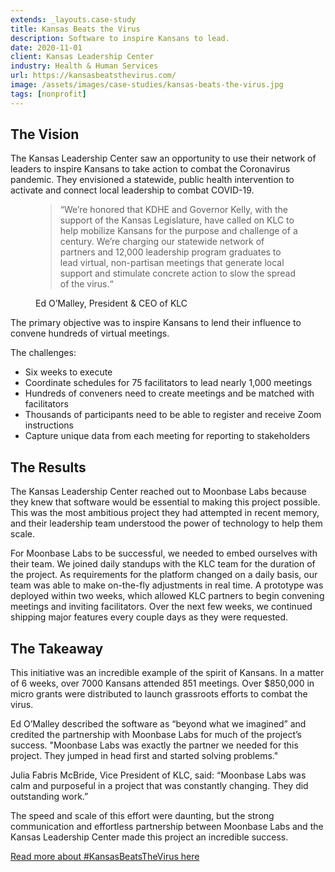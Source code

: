 ```yaml
---
extends: _layouts.case-study
title: Kansas Beats the Virus
description: Software to inspire Kansans to lead.
date: 2020-11-01
client: Kansas Leadership Center
industry: Health & Human Services
url: https://kansasbeatsthevirus.com/
image: /assets/images/case-studies/kansas-beats-the-virus.jpg
tags: [nonprofit]
---
```


## The Vision

The Kansas Leadership Center saw an opportunity to use their network of leaders to inspire Kansans to take action to combat the Coronavirus pandemic. They envisioned a statewide, public health intervention to activate and connect local leadership to combat COVID-19.

<figure>
  <blockquote>
    “We’re honored that KDHE and Governor Kelly, with the support of the Kansas Legislature, have called on KLC to help mobilize Kansans for the purpose and challenge of a century. We’re charging our statewide network of partners and 12,000 leadership program graduates to lead virtual, non-partisan meetings that generate local support and stimulate concrete action to slow the spread of the virus.“
  </blockquote>
  <figcaption>Ed O’Malley, President & CEO of KLC</figcaption>
</figure>

The primary objective was to inspire Kansans to lend their influence to convene hundreds of virtual meetings.

The challenges:

 * Six weeks to execute
 * Coordinate schedules for 75 facilitators to lead nearly 1,000 meetings
 * Hundreds of conveners need to create meetings and be matched with facilitators
 * Thousands of participants need to be able to register and receive Zoom instructions
 * Capture unique data from each meeting for reporting to stakeholders

## The Results

The Kansas Leadership Center reached out to Moonbase Labs because they knew that software would be essential to making this project possible. This was the most ambitious project they had attempted in recent memory, and their leadership team understood the power of technology to help them scale.

For Moonbase Labs to be successful, we needed to embed ourselves with their team. We joined daily standups with the KLC team for the duration of the project. As requirements for the platform changed on a daily basis, our team was able to make on-the-fly adjustments in real time. A prototype was deployed within two weeks, which allowed KLC partners to begin convening meetings and inviting facilitators. Over the next few weeks, we continued shipping major features every couple days as they were requested.

## The Takeaway

This initiative was an incredible example of the spirit of Kansans. In a matter of 6 weeks, over 7000 Kansans attended 851 meetings. Over $850,000 in micro grants were distributed to launch grassroots efforts to combat the virus.

Ed O’Malley described the software as “beyond what we imagined” and credited the partnership with Moonbase Labs for much of the project’s success. "Moonbase Labs was exactly the partner we needed for this project. They jumped in head first and started solving problems."

Julia Fabris McBride, Vice President of KLC, said: “Moonbase Labs was calm and purposeful in a project that was constantly changing. They did outstanding work.”

The speed and scale of this effort were daunting, but the strong communication and effortless partnership between Moonbase Labs and the Kansas Leadership Center made this project an incredible success.

[Read more about #KansasBeatsTheVirus here](https://kansasleadershipcenter.org/ks-beats-the-virus/)
